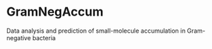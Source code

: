 # GramNegAccum
Data analysis and prediction of small-molecule accumulation in Gram-negative bacteria
